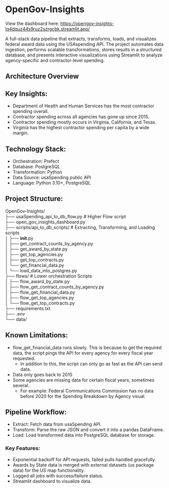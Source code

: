 # OpenGov-Insights

View the dashboard here: https://opengov-insights-lq4dquz44s9ruz2szrgcbk.streamlit.app/

A full-stack data pipeline that extracts, transforms, loads, and visualizes federal award data using the USAspending API. The project automates data ingestion, performs scalable transformations, stores results in a structured database, and presents interactive visualizations using Streamlit to analyze agency-specific and contractor-level spending.


## Architecture Overview


## Key Insights:
- Department of Health and Human Services has the most contractor spending overall.
- Contractor spending across all agencies has gone up since 2015.
- Contractor spending mostly occurs in Virginia, California, and Texas.
- Virginia has the highest contractor spending per capita by a wide margin.

## Technology Stack:
- Orchestration: Prefect
- Database: PostgreSQL
- Transformation: Python
- Data Source: usaSpending public API
- Language: Python 3.10+, PostgreSQL

## Project Structure:
OpenGov-Insights/<br>
├── usaSpending_api_to_db_flow.py        # Higher Flow script<br>
├── open_gov_insights_dashboard.py<br>
├── scripts/api_to_db_scripts/           # Extracting, Transforming, and Loading scripts<br>
│   ├── __init__.py<br>
│   ├── get_contract_counts_by_agency.py<br>
│   ├── get_award_by_state.py<br>
│   ├── get_top_agencies.py<br>
│   ├── get_top_contracts.py<br>
│   └── get_financial_data.py<br>
│   └── load_data_into_postgres.py<br>
├── flows/                                # Lower orchestration Scripts<br>
│   ├── flow_award_by_state.py  <br>
│   ├── flow_get_contract_counts_by_agency.py<br>
│   ├── flow_get_financial_data.py<br>
│   ├── flow_get_top_agencies.py<br>
│   └── flow_get_top_contracts.py<br>
├── requirements.txt<br>
├── .env<br>
└── data/<br>

## Known Limitations:
- flow_get_financial_data runs slowly. This is because to get the required data, the script pings the API for every agency for every fiscal year requested.
  - In addition to this, the script can only go as fast as the API can send data.
- Data only goes back to 2015
- Some agencies are missing data for certain fiscal years, sometimes several.
  - For example: Federal Communications Commission has no data before 2020 for the Spending Breakdown by Agency visual.

## Pipeline Workflow: 
- Extract: Fetch data from usaSpending API.
- Transform: Parse the raw JSON and convert it into a pandas DataFrame.
- Load: Load transformed data into PostgreSQL database for storage.

### Key Features:
- Exponential backoff for API requests, failed pulls handled gracefully.
- Awards by State data is merged with external datasets (us package data) for the US map functionality.
- Logged all jobs with success/failure status.
- Streamlit dashboard to visualize data.
